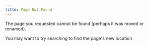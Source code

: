 ```yaml
---
title: Page Not Found
---
```


The page you requested cannot be found (perhaps it was moved or renamed).

You may want to try searching to find the page's new location
